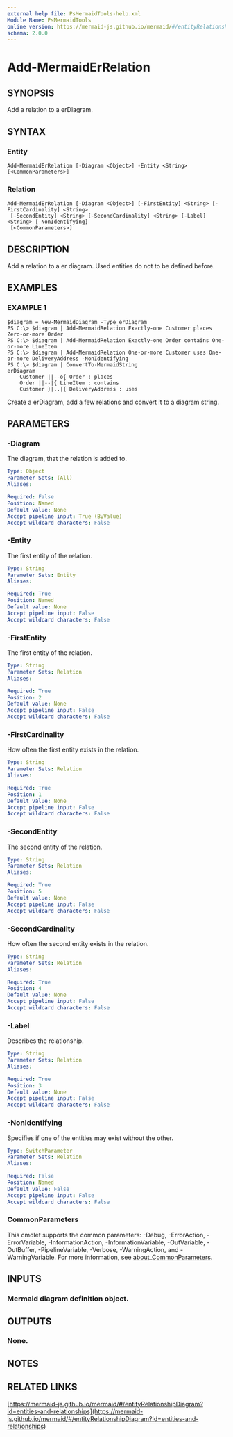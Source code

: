 ```yaml
---
external help file: PsMermaidTools-help.xml
Module Name: PsMermaidTools
online version: https://mermaid-js.github.io/mermaid/#/entityRelationshipDiagram?id=entities-and-relationships
schema: 2.0.0
---
```


# Add-MermaidErRelation

## SYNOPSIS
Add a relation to a erDiagram.

## SYNTAX

### Entity
```
Add-MermaidErRelation [-Diagram <Object>] -Entity <String> [<CommonParameters>]
```

### Relation
```
Add-MermaidErRelation [-Diagram <Object>] [-FirstEntity] <String> [-FirstCardinality] <String>
 [-SecondEntity] <String> [-SecondCardinality] <String> [-Label] <String> [-NonIdentifying]
 [<CommonParameters>]
```

## DESCRIPTION
Add a relation to a er diagram.
Used entities do not to be defined before.

## EXAMPLES

### EXAMPLE 1
```
$diagram = New-MermaidDiagram -Type erDiagram
PS C:\> $diagram | Add-MermaidRelation Exactly-one Customer places Zero-or-more Order
PS C:\> $diagram | Add-MermaidRelation Exactly-one Order contains One-or-more LineItem
PS C:\> $diagram | Add-MermaidRelation One-or-more Customer uses One-or-more DeliveryAddress -NonIdentifying
PS C:\> $diagram | ConvertTo-MermaidString
erDiagram
    Customer ||--o{ Order : places
    Order ||--|{ LineItem : contains
    Customer }|..|{ DeliveryAddress : uses
```

Create a erDiagram, add a few relations and convert it to a diagram string.

## PARAMETERS

### -Diagram
The diagram, that the relation is added to.

```yaml
Type: Object
Parameter Sets: (All)
Aliases:

Required: False
Position: Named
Default value: None
Accept pipeline input: True (ByValue)
Accept wildcard characters: False
```

### -Entity
The first entity of the relation.

```yaml
Type: String
Parameter Sets: Entity
Aliases:

Required: True
Position: Named
Default value: None
Accept pipeline input: False
Accept wildcard characters: False
```

### -FirstEntity
The first entity of the relation.

```yaml
Type: String
Parameter Sets: Relation
Aliases:

Required: True
Position: 2
Default value: None
Accept pipeline input: False
Accept wildcard characters: False
```

### -FirstCardinality
How often the first entity exists in the relation.

```yaml
Type: String
Parameter Sets: Relation
Aliases:

Required: True
Position: 1
Default value: None
Accept pipeline input: False
Accept wildcard characters: False
```

### -SecondEntity
The second entity of the relation.

```yaml
Type: String
Parameter Sets: Relation
Aliases:

Required: True
Position: 5
Default value: None
Accept pipeline input: False
Accept wildcard characters: False
```

### -SecondCardinality
How often the second entity exists in the relation.

```yaml
Type: String
Parameter Sets: Relation
Aliases:

Required: True
Position: 4
Default value: None
Accept pipeline input: False
Accept wildcard characters: False
```

### -Label
Describes the relationship.

```yaml
Type: String
Parameter Sets: Relation
Aliases:

Required: True
Position: 3
Default value: None
Accept pipeline input: False
Accept wildcard characters: False
```

### -NonIdentifying
Specifies if one of the entities may exist without the other.

```yaml
Type: SwitchParameter
Parameter Sets: Relation
Aliases:

Required: False
Position: Named
Default value: False
Accept pipeline input: False
Accept wildcard characters: False
```

### CommonParameters
This cmdlet supports the common parameters: -Debug, -ErrorAction, -ErrorVariable, -InformationAction, -InformationVariable, -OutVariable, -OutBuffer, -PipelineVariable, -Verbose, -WarningAction, and -WarningVariable. For more information, see [about_CommonParameters](http://go.microsoft.com/fwlink/?LinkID=113216).

## INPUTS

### Mermaid diagram definition object.
## OUTPUTS

### None.
## NOTES

## RELATED LINKS

[https://mermaid-js.github.io/mermaid/#/entityRelationshipDiagram?id=entities-and-relationships](https://mermaid-js.github.io/mermaid/#/entityRelationshipDiagram?id=entities-and-relationships)

